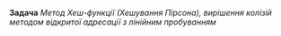 **Задача** 
*Метод Хеш-функції (Хешування Пірсона), вирішення колізій методом відкритої адресації з лінійним пробуванням*
